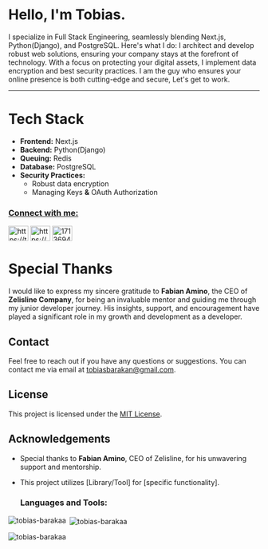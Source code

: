 <body>
  <h1>Hello, I'm Tobias.</h1>
  <p>I specialize in Full Stack Engineering, seamlessly blending Next.js, Python(Django), and PostgreSQL. Here's what I do: I architect and develop robust web solutions, ensuring your company stays at the forefront of technology. With a focus on protecting your digital assets, I implement data encryption and best security practices. I am the guy who ensures your online presence is both cutting-edge and secure, Let's get to work.</p>
</body>

<hr />

# Tech Stack

- **Frontend:** Next.js
- **Backend:** Python(Django)
- **Queuing:** Redis
- **Database:** PostgreSQL
- **Security Practices:**
  - Robust data encryption
  - Managing Keys **&** OAuth Authorization



<p align="left"> <a href="https://github.com/ryo-ma/github-profile-trophy">  </p> <h3 align="left">Connect with me:</h3> <p align="left"> <a href="https://twitter.com/https://twitter.com/ngairatobbi" target="blank"><img align="center" src="https://raw.githubusercontent.com/rahuldkjain/github-profile-readme-generator/master/src/images/icons/Social/twitter.svg" alt="https://twitter.com/ngairatobbi" height="30" width="40" /></a> <a href="https://linkedin.com/in/https://www.linkedin.com/in/tobias-ngaira-579536238/" target="blank"><img align="center" src="https://raw.githubusercontent.com/rahuldkjain/github-profile-readme-generator/master/src/images/icons/Social/linked-in-alt.svg" alt="https://www.linkedin.com/in/tobias-ngaira-579536238/" height="30" width="40" /></a> <a href="https://stackoverflow.com/users/17136942" target="blank"><img align="center" src="https://raw.githubusercontent.com/rahuldkjain/github-profile-readme-generator/master/src/images/icons/Social/stack-overflow.svg" alt="17136942" height="30" width="40" /></a> </p> 


# Special Thanks

I would like to express my sincere gratitude to **Fabian Amino**, the CEO of **Zelisline Company**, for being an invaluable mentor and guiding me through my junior developer journey. His insights, support, and encouragement have played a significant role in my growth and development as a developer.

## Contact

Feel free to reach out if you have any questions or suggestions. You can contact me via email at tobiasbarakan@gmail.com.

## License

This project is licensed under the [MIT License](LICENSE).

## Acknowledgements

- Special thanks to **Fabian Amino**, CEO of Zelisline, for his unwavering support and mentorship.
- This project utilizes [Library/Tool] for [specific functionality].








  
  
  
  <h3 align="left">Languages and Tools:</h3> 

</p> <p><img align="left" src="https://github-readme-stats.vercel.app/api/top-langs?username=tobias-barakaa&show_icons=true&locale=en&layout=compact" alt="tobias-barakaa" /></p> <p>&nbsp;<img align="center" src="https://github-readme-stats.vercel.app/api?username=tobias-barakaa&show_icons=true&locale=en" alt="tobias-barakaa" /></p> <p><img align="center" src="https://github-readme-streak-stats.herokuapp.com/?user=tobias-barakaa&" alt="tobias-barakaa" /></p>
